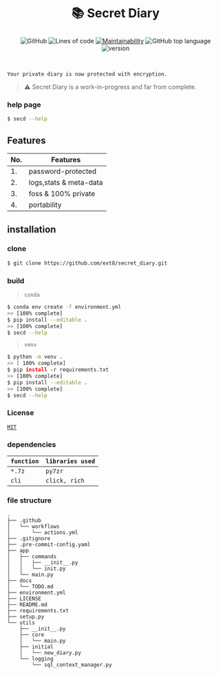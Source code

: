 # <p style="text-align: center;">📚 Secret Diary</p>
<div align="center">

![GitHub](https://img.shields.io/github/license/ext8/secret_diary?style=flat-square)
![Lines of code](https://img.shields.io/tokei/lines/github/ext8/secret_diary?style=flat-square)
[![Maintainability](https://api.codeclimate.com/v1/badges/3d026bbe4c4c81823fac/maintainability)](https://codeclimate.com/github/ext8/secret_diary/maintainability)
![GitHub top language](https://img.shields.io/github/languages/top/ext8/secret_diary?style=flat-square)
![version](https://img.shields.io/badge/version-0.2.0-green?style=flat-square)
</div>
<br>

```
Your private diary is now protected with encryption.
```
> ⚠️ Secret Diary is a work-in-progress and far from complete.

### help page

```bash
$ secd --help
```
## Features
| No. 	| Features               	|
|-----	|------------------------	|
| 1.  	| password-protected     	|
| 2.  	| logs,stats & meta-data 	|
| 3.  	| foss & 100% private    	|
| 4.  	| portability            	|



## installation

### clone

```bash
$ git clone https://github.com/ext8/secret_diary.git
```

### build

> `conda`

```bash
$ conda env create -f environment.yml
>> [100% complete]
$ pip install --editable .
>> [100% complete]
$ secd --help
```

> `venv `

 ```bash
 $ python -m venv .
 >> [ 100% complete]
 $ pip install -r requirements.txt
 >> [100% complete]
 $ pip install --editable .
 >> [100% complete]
 $ secd --help
```

### License

[`MIT`](https://choosealicense.com/licenses/mit/)

### dependencies


| `function`| `libraries used`   |
|-----------|--------------------|
| `*.7z` 	| `py7zr` 	         |
| `cli`     | `click, rich`      |



### file structure

```
.
├── .github
│   └── workflows
│       └── actions.yml
├── .gitignore
├── .pre-commit-config.yaml
├── app
│   ├── commands
│   │   ├── __init__.py
│   │   └── init.py
│   └── main.py
├── docs
│   └── TODO.md
├── environment.yml
├── LICENSE
├── README.md
├── requirements.txt
├── setup.py
└── utils
    ├── __init__.py
    ├── core
    │   └── main.py
    ├── initial
    │   └── new_diary.py
    └── logging
        └── sql_context_manager.py

```

